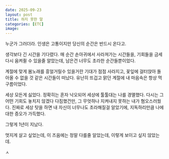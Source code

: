 ```yaml
---
date: 2025-09-23
layout: post
title: 하지 못한 말
categories: [ETC]
image: 
---
```


누군가 그러더라. 인생은 고통이지만 당신의 순간은 반드시 온다고. 

생각보다 긴 시간을 기다렸다. 
매 순간 손아귀에서 사라져가는 시간들을, 기회들을 금세 다시 움켜쥘 수 있을줄 알았는데,
남은건 너무도 초라한 순간들뿐이었다.

계절에 맞게 봄노래를 흥얼거릴수 있을거란 기대가 점점 사라지고, 꽃잎에 걸터앉아 돌아올 수 없을 것 같은 시간들이 떠났다. 유난히 뜨겁고 맑던 계절에 내 마음속은 항상 먹구름이었다.

세상 모든게 싫었다. 정확히는 혼자 낙오되어 세상에 툴툴대는 나를 경멸했다. 다시는 그 어떤 기회도 놓치지 않겠다 다짐했건만, 그 무엇하나 지켜내지 못하는 내가 혐오스러웠다. 진짜로 세상 탓을 하면 내 자신이 너무나도 초라해질걸 알았기에, 지독하리만큼 나에 대한 증오가 가득했다.

그렇게 1년이 지났다.

멋지게 살고 싶었는데, 이 즈음에는 정말 다를줄 알았는데, 이렇게 보이고 싶지 않았는데.


ㅅ
